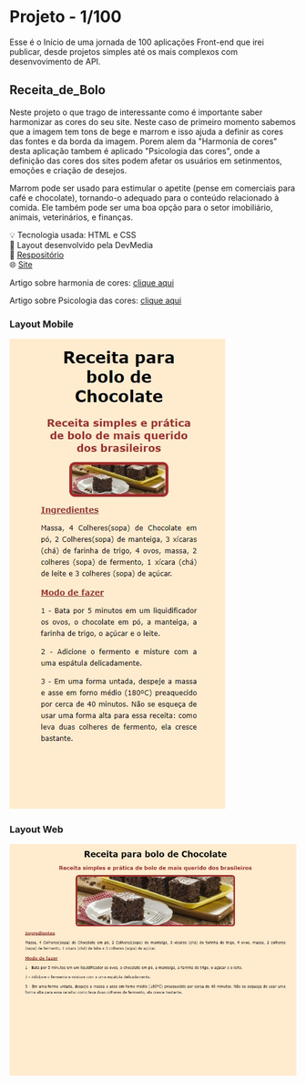 # Projeto - 1/100
Esse é o Início de uma jornada de 100 aplicações Front-end que irei publicar, desde projetos simples até os mais complexos com desenvovimento de API.

## Receita_de_Bolo
Neste projeto o que trago de interessante como é importante saber harmonizar as cores do seu site. Neste caso de primeiro momento sabemos que a imagem tem tons de bege e marrom e isso ajuda a definir as cores das fontes e da borda da imagem.
 Porem alem da "Harmonia de cores" desta aplicação tambem é aplicado "Psicologia das cores", onde a definição das cores dos sites podem afetar os usuários em setinmentos, emoções e criação de desejos.

Marrom pode ser usado para estimular o apetite (pense em comerciais para café e chocolate), tornando-o adequado para o conteúdo relacionado à comida. Ele também pode ser uma boa opção para o setor imobiliário, animais, veterinários, e finanças.

💡 Tecnologia usada: HTML e CSS </br>
📑 Layout desenvolvido pela DevMedia </br>
📂 [Respositório](https://github.com/diego105xz/Receita_de_Bolo) </br>
🌐 [Site](https://diego105xz.github.io/Receita_de_Bolo/) </br>

Artigo sobre harmonia de cores: [clique aqui](https://poraodastintas.com.br/harmonia-cores/)

Artigo sobre Psicologia das cores: [clique aqui](https://blog.wsiconsultoria.com/psicologia-das-cores-seu-website)

### Layout Mobile
![Mobile](https://github.com/diego105xz/RepositorioImg/blob/main/Receita_de_BoloMobile.jpg)

### Layout Web
![WEB](https://github.com/diego105xz/RepositorioImg/blob/main/Receita_de_BoloWeb.jpg)
